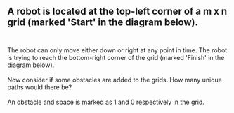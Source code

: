 ## A robot is located at the top-left corner of a m x n grid (marked 'Start' in the diagram below). <br> <br> 
The robot can only move either down or right at any point in time. The robot is trying to reach the bottom-right corner of the grid (marked 'Finish' in the diagram below). <br> <br> 
Now consider if some obstacles are added to the grids. How many unique paths would there be? <br> <br> 
An obstacle and space is marked as 1 and 0 respectively in the grid. <br> 
